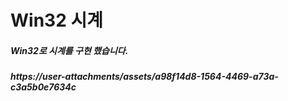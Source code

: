 # Win32 시계


##### Win32로 시계를 구현 했습니다.
##### https://user-attachments/assets/a98f14d8-1564-4469-a73a-c3a5b0e7634c
